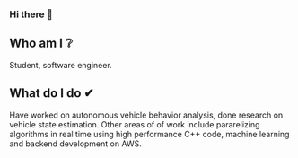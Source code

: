 ### Hi there 👋

## Who am I ❔
Student, software engineer.

## What do I do ✔
Have worked on autonomous vehicle behavior analysis, done research on vehicle state estimation. Other areas of of work include pararelizing algorithms in real time using high performance C++ code, machine learning and backend development on AWS.
